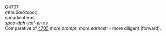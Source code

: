 G4707  
σπουδαιότερος  
spoudaioteros  
*spoo-dah-yot‘-er-os*  
Comparative of [4705](g4705) *more* *prompt*, *more* *earnest:* - more
diligent (forward).  
